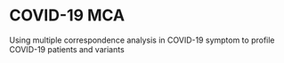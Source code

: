 # COVID-19 MCA
Using multiple correspondence analysis in COVID-19 symptom to profile COVID-19 patients and variants
